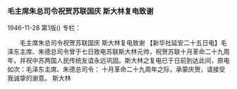 ### 毛主席朱总司令祝贺苏联国庆  斯大林复电致谢

1946-11-28
第1版()
专栏：

　　毛主席朱总司令祝贺苏联国庆
    斯大林复电致谢
    【新华社延安二十五日电】毛泽东主席、朱德总司令曾于七日致电苏联斯大林元帅，祝贺苏联十月革命二十九周年，并祝中苏两国人民传统友谊永远巩固。斯大林之复电已于日前到达此间，原电如次：毛泽东主席、朱德总司令：
    十月革命二十九周年之际，承蒙庆贺，请接受我诚挚的谢意。
    斯大林

